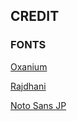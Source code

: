 ## CREDIT
### FONTS
[Oxanium](https://fonts.google.com/specimen/Oxanium)

[Rajdhani](https://fonts.google.com/specimen/Rajdhani)

[Noto Sans JP](https://fonts.google.com/noto/specimen/Noto+Sans+JP)

